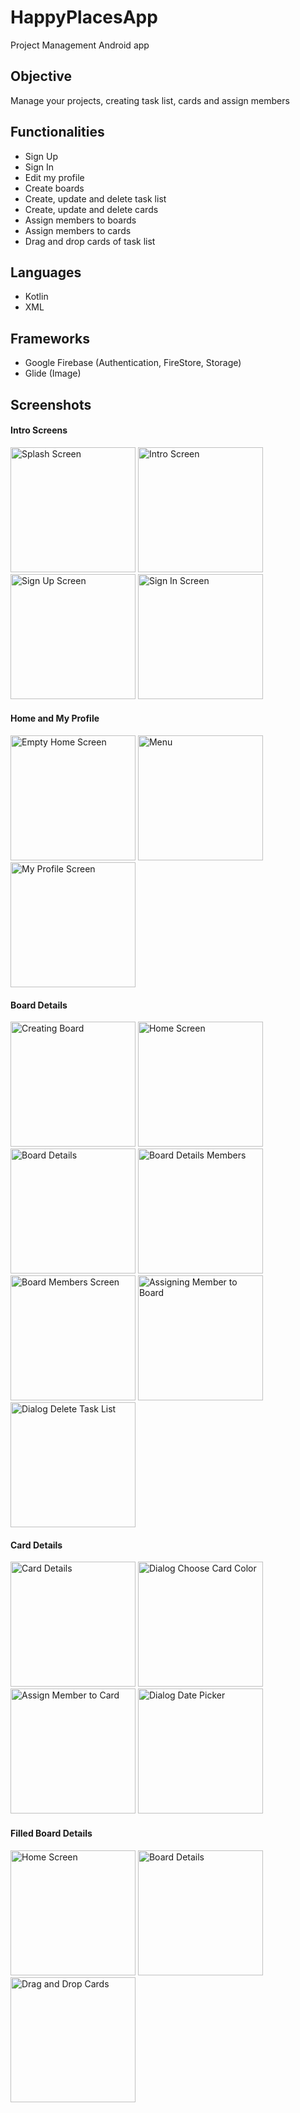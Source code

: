 # HappyPlacesApp
Project Management Android app

## Objective
Manage your projects, creating task list, cards and assign members

## Functionalities
- Sign Up
- Sign In
- Edit my profile
- Create boards
- Create, update and delete task list
- Create, update and delete cards
- Assign members to boards
- Assign members to cards
- Drag and drop cards of task list

## Languages
- Kotlin 
- XML

## Frameworks
- Google Firebase (Authentication, FireStore, Storage)
- Glide (Image)

## Screenshots
#### Intro Screens
<img width="200px" src="app/screenshots/splash_screen.png" alt="Splash Screen" /> <img width="200px" src="app/screenshots/intro_screen.png" alt="Intro Screen" /> <img width="200px" src="app/screenshots/sign_up.png" alt="Sign Up Screen" /> <img width="200px" src="app/screenshots/sign_in.png" alt="Sign In Screen" /> 

#### Home and My Profile
<img width="200px" src="app/screenshots/main_no_boards.png" alt="Empty Home Screen" /> <img width="200px" src="app/screenshots/menu.png" alt="Menu" /> <img width="200px" src="app/screenshots/my_profile.png" alt="My Profile Screen" /> 

#### Board Details
<img width="200px" src="app/screenshots/create_board.png" alt="Creating Board" /> <img width="200px" src="app/screenshots/home.png" alt="Home Screen" /> <img width="200px" src="app/screenshots/board_details.png" alt="Board Details" /> <img width="200px" src="app/screenshots/board_details_members.png" alt="Board Details Members" /> <img width="200px" src="app/screenshots/members.png" alt="Board Members Screen" /> <img width="200px" src="app/screenshots/dialog_add_member_board.png" alt="Assigning Member to Board" /> <img width="200px" src="app/screenshots/dialog_delete_task_list.png" alt="Dialog Delete Task List" /> 

#### Card Details
<img width="200px" src="app/screenshots/card_details.png" alt="Card Details" /> <img width="200px" src="app/screenshots/dialog_choose_card_color.png" alt="Dialog Choose Card Color" /> <img width="200px" src="app/screenshots/assign_member_to_card.png" alt="Assign Member to Card" /> <img width="200px" src="app/screenshots/dialog_date_picker.png" alt="Dialog Date Picker" /> 

#### Filled Board Details
<img width="200px" src="app/screenshots/home.png" alt="Home Screen" /> <img width="200px" src="app/screenshots/board_details_2.png" alt="Board Details" /> <img width="200px" src="app/screenshots/drag_and_drop_cards.png" alt="Drag and Drop Cards" /> 
